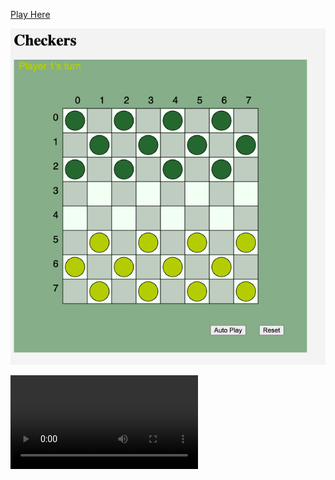 [Play Here](https://arturalkaim.github.io/damas/)

![Example](docs/exampleUI.png)

![Game Play](docs/AutoGamePlay.mov)


